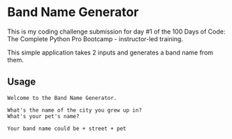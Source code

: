 # Band Name Generator

This is my coding challenge submission for day #1 of the 100 Days of Code: The Complete Python Pro Bootcamp - instructor-led training.

This simple application takes 2 inputs and generates a band name from them. 

## Usage

```
Welcome to the Band Name Generator.

What's the name of the city you grew up in?
What's your pet's name?

Your band name could be + street + pet
```